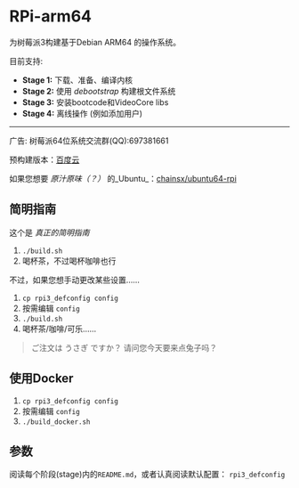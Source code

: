 # RPi-arm64
为树莓派3构建基于Debian ARM64 的操作系统。

目前支持:

* **Stage 1:** 下载、准备、编译内核
* **Stage 2:** 使用 _debootstrap_ 构建根文件系统
* **Stage 3:** 安装bootcode和VideoCore libs
* **Stage 4:** 离线操作 (例如添加用户)

************
广告:
树莓派64位系统交流群(QQ):697381661

预构建版本：[百度云](http://pan.baidu.com/s/1hsZVl1i)

如果您想要 _原汁原味（？）_ 的_Ubuntu_：[chainsx/ubuntu64-rpi](https://github.com/chainsx/ubuntu64-rpi)

## 简明指南
这个是 _真正的简明指南_

1. `./build.sh`
2. 喝杯茶，不过喝杯咖啡也行

不过，如果您想手动更改某些设置……

1. `cp rpi3_defconfig config`
2. 按需编辑 `config`
3. `./build.sh`
4. 喝杯茶/咖啡/可乐……

> ご注文は うさぎ ですか？
> 请问您今天要来点兔子吗？

## 使用Docker
1. `cp rpi3_defconfig config`
2. 按需编辑 `config`
3. `./build_docker.sh`

## 参数
阅读每个阶段(stage)内的`README.md`，或者认真阅读默认配置： `rpi3_defconfig`
